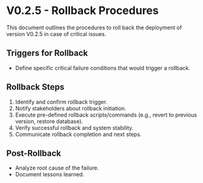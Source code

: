# V0.2.5 - Rollback Procedures

This document outlines the procedures to roll back the deployment of version V0.2.5 in case of critical issues.

## Triggers for Rollback
- Define specific critical failure conditions that would trigger a rollback.

## Rollback Steps
1. Identify and confirm rollback trigger.
2. Notify stakeholders about rollback initiation.
3. Execute pre-defined rollback scripts/commands (e.g., revert to previous version, restore database).
4. Verify successful rollback and system stability.
5. Communicate rollback completion and next steps.

## Post-Rollback
- Analyze root cause of the failure.
- Document lessons learned.
